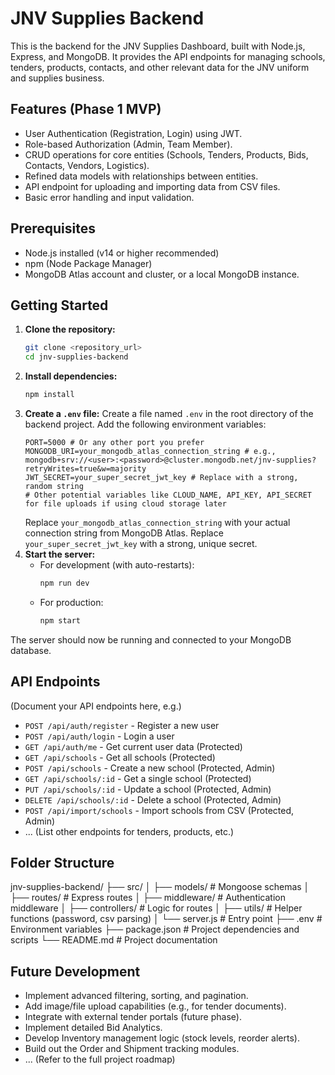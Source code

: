 # JNV Supplies Backend

This is the backend for the JNV Supplies Dashboard, built with Node.js, Express, and MongoDB. It provides the API endpoints for managing schools, tenders, products, contacts, and other relevant data for the JNV uniform and supplies business.

## Features (Phase 1 MVP)

- User Authentication (Registration, Login) using JWT.
- Role-based Authorization (Admin, Team Member).
- CRUD operations for core entities (Schools, Tenders, Products, Bids, Contacts, Vendors, Logistics).
- Refined data models with relationships between entities.
- API endpoint for uploading and importing data from CSV files.
- Basic error handling and input validation.

## Prerequisites

- Node.js installed (v14 or higher recommended)
- npm (Node Package Manager)
- MongoDB Atlas account and cluster, or a local MongoDB instance.

## Getting Started

1.  **Clone the repository:**
    ```bash
    git clone <repository_url>
    cd jnv-supplies-backend
    ```
2.  **Install dependencies:**
    ```bash
    npm install
    ```
3.  **Create a `.env` file:**
    Create a file named `.env` in the root directory of the backend project. Add the following environment variables:
    ```env
    PORT=5000 # Or any other port you prefer
    MONGODB_URI=your_mongodb_atlas_connection_string # e.g., mongodb+srv://<user>:<password>@cluster.mongodb.net/jnv-supplies?retryWrites=true&w=majority
    JWT_SECRET=your_super_secret_jwt_key # Replace with a strong, random string
    # Other potential variables like CLOUD_NAME, API_KEY, API_SECRET for file uploads if using cloud storage later
    ```
    Replace `your_mongodb_atlas_connection_string` with your actual connection string from MongoDB Atlas. Replace `your_super_secret_jwt_key` with a strong, unique secret.
4.  **Start the server:**
    * For development (with auto-restarts):
        ```bash
        npm run dev
        ```
    * For production:
        ```bash
        npm start
        ```

The server should now be running and connected to your MongoDB database.

## API Endpoints

(Document your API endpoints here, e.g.)

-   `POST /api/auth/register` - Register a new user
-   `POST /api/auth/login` - Login a user
-   `GET /api/auth/me` - Get current user data (Protected)
-   `GET /api/schools` - Get all schools (Protected)
-   `POST /api/schools` - Create a new school (Protected, Admin)
-   `GET /api/schools/:id` - Get a single school (Protected)
-   `PUT /api/schools/:id` - Update a school (Protected, Admin)
-   `DELETE /api/schools/:id` - Delete a school (Protected, Admin)
-   `POST /api/import/schools` - Import schools from CSV (Protected, Admin)
-   ... (List other endpoints for tenders, products, etc.)

## Folder Structure

jnv-supplies-backend/
├── src/
│   ├── models/       # Mongoose schemas
│   ├── routes/       # Express routes
│   ├── middleware/   # Authentication middleware
│   ├── controllers/  # Logic for routes
│   ├── utils/        # Helper functions (password, csv parsing)
│   └── server.js     # Entry point
├── .env              # Environment variables
├── package.json      # Project dependencies and scripts
└── README.md         # Project documentation


## Future Development

- Implement advanced filtering, sorting, and pagination.
- Add image/file upload capabilities (e.g., for tender documents).
- Integrate with external tender portals (future phase).
- Implement detailed Bid Analytics.
- Develop Inventory management logic (stock levels, reorder alerts).
- Build out the Order and Shipment tracking modules.
- ... (Refer to the full project roadmap)